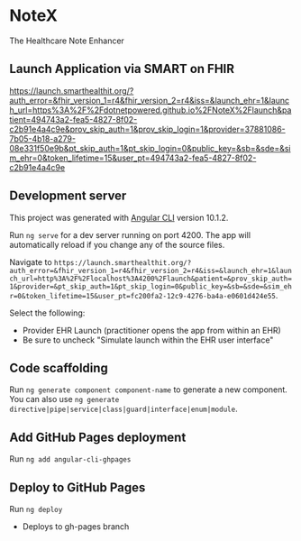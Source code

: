 # NoteX
The Healthcare Note Enhancer

## Launch Application via SMART on FHIR

https://launch.smarthealthit.org/?auth_error=&fhir_version_1=r4&fhir_version_2=r4&iss=&launch_ehr=1&launch_url=https%3A%2F%2Fdotnetpowered.github.io%2FNoteX%2Flaunch&patient=494743a2-fea5-4827-8f02-c2b91e4a4c9e&prov_skip_auth=1&prov_skip_login=1&provider=37881086-7b05-4b18-a279-08e331f50e9b&pt_skip_auth=1&pt_skip_login=0&public_key=&sb=&sde=&sim_ehr=0&token_lifetime=15&user_pt=494743a2-fea5-4827-8f02-c2b91e4a4c9e


## Development server

This project was generated with [Angular CLI](https://github.com/angular/angular-cli) version 10.1.2.

Run `ng serve` for a dev server running on port 4200. The app will automatically reload if you change any of the source files.

Navigate to `https://launch.smarthealthit.org/?auth_error=&fhir_version_1=r4&fhir_version_2=r4&iss=&launch_ehr=1&launch_url=http%3A%2F%2Flocalhost%3A4200%2Flaunch&patient=&prov_skip_auth=1&provider=&pt_skip_auth=1&pt_skip_login=0&public_key=&sb=&sde=&sim_ehr=0&token_lifetime=15&user_pt=fc200fa2-12c9-4276-ba4a-e0601d424e55`.

Select the following:
* Provider EHR Launch (practitioner opens the app from within an EHR)
* Be sure to uncheck "Simulate launch within the EHR user interface"

## Code scaffolding

Run `ng generate component component-name` to generate a new component. You can also use `ng generate directive|pipe|service|class|guard|interface|enum|module`.

## Add GitHub Pages deployment

Run `ng add angular-cli-ghpages`

## Deploy to GitHub Pages

Run `ng deploy`
* Deploys to gh-pages branch

